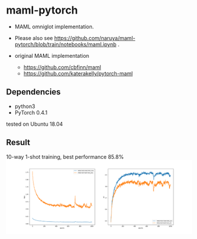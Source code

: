 # maml-pytorch

- MAML omniglot implementation.
- Please also see https://github.com/naruya/maml-pytorch/blob/train/notebooks/maml.ipynb .

- original MAML implementation
    - https://github.com/cbfinn/maml
    - https://github.com/katerakelly/pytorch-maml
    
## Dependencies
- python3
- PyTorch 0.4.1

tested on Ubuntu 18.04

## Result

10-way 1-shot training, best performance 85.8%
![learning curves](notebooks/plot_hist.png)
